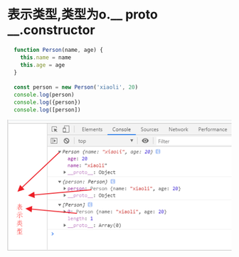 # 表示类型,类型为o.__ proto __.constructor

```js
  function Person(name, age) {
    this.name = name
    this.age = age
  }

  const person = new Person('xiaoli', 20)
  console.log(person)
  console.log({person})
  console.log([person])
```



![image-20191117113409942](img/image-20191117113409942.png)



